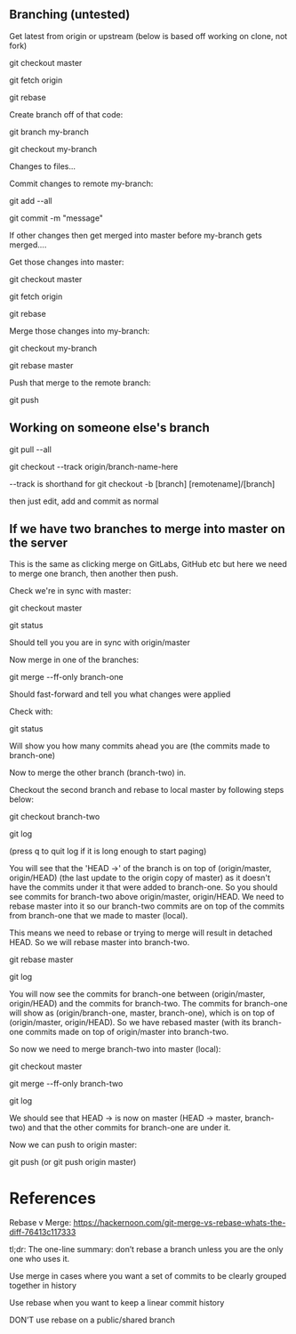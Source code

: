 
## Branching (untested)

Get latest from origin or upstream (below is based off working on clone, not fork)

git checkout master

git fetch origin

git rebase

Create branch off of that code:

git branch my-branch

git checkout my-branch

Changes to files...

Commit changes to remote my-branch:

git add --all

git commit -m "message"

If other changes then get merged into master before my-branch gets merged....

Get those changes into master:

git checkout master

git fetch origin

git rebase

Merge those changes into my-branch:

git checkout my-branch

git rebase master

Push that merge to the remote branch:

git push

## Working on someone else's branch

git pull --all

git checkout --track origin/branch-name-here

--track is shorthand for git checkout -b [branch] [remotename]/[branch]

then just edit, add and commit as normal

## If we have two branches to merge into master on the server

This is the same as clicking merge on GitLabs, GitHub etc but here we need to merge one branch, then another then push.

Check we're in sync with master:

git checkout master

git status

Should tell you you are in sync with origin/master

Now merge in one of the branches:

git merge --ff-only branch-one

Should fast-forward and tell you what changes were applied

Check with:

git status

Will show you how many commits ahead you are (the commits made to branch-one)

Now to merge the other branch (branch-two) in.

Checkout the second branch and rebase to local master by following steps below:

git checkout branch-two

git log

(press q to quit log if it is long enough to start paging)

You will see that the 'HEAD ->' of the branch is on top of (origin/master, origin/HEAD) (the last update to the origin copy of master) as it doesn't have the commits under it that were added to branch-one. So you should see commits for branch-two above origin/master, origin/HEAD. We need to rebase master into it so our branch-two commits are on top of the commits from branch-one that we made to master (local).

This means we need to rebase or trying to merge will result in detached HEAD. So we will rebase master into branch-two.

git rebase master 

git log

You will now see the commits for branch-one between (origin/master, origin/HEAD) and the commits for branch-two. The commits for branch-one will show as (origin/branch-one, master, branch-one), which is on top of (origin/master, origin/HEAD). So we have rebased master (with its branch-one commits made on top of origin/master into branch-two.

So now we need to merge branch-two into master (local):

git checkout master

git merge --ff-only branch-two

git log

We should see that HEAD -> is now on master (HEAD -> master, branch-two) and that the other commits for branch-one are under it.

Now we can push to origin master:

git push
(or git push origin master)

# References

Rebase v Merge: https://hackernoon.com/git-merge-vs-rebase-whats-the-diff-76413c117333

tl;dr: The one-line summary: don’t rebase a branch unless you are the only one who uses it.

Use merge in cases where you want a set of commits to be clearly grouped together in history

Use rebase when you want to keep a linear commit history

DON’T use rebase on a public/shared branch
